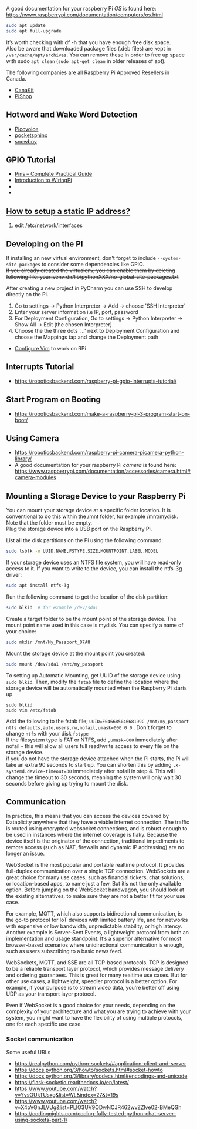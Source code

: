 A good documentation for your raspberry Pi _OS_ is found here: https://www.raspberrypi.com/documentation/computers/os.html <br />

```bash
sudo apt update
sudo apt full-upgrade
```
It’s worth checking with df -h that you have enough free disk space.<br />
Also be aware that downloaded package files (.deb files) are kept in `/var/cache/apt/archives`. You can remove these in order to free up space 
with sudo `apt clean` (`sudo apt-get clean` in older releases of apt). 

The following companies are all Raspberry Pi Approved Resellers in Canada.
* [CanaKit](https://www.canakit.com/)
* [PiShop](https://www.pishop.ca/)

## Hotword and Wake Word Detection
* [Picovoice](https://github.com/Picovoice/porcupine)
* [pocketsphinx](https://github.com/cmusphinx/pocketsphinx)
* [snowboy](https://github.com/seasalt-ai/snowboy)

## GPIO Tutorial
* [Pins – Complete Practical Guide](https://roboticsbackend.com/raspberry-pi-3-pins/)
* [Introduction to WiringPi](https://roboticsbackend.com/introduction-to-wiringpi-for-raspberry-pi/)
* []()
* []()


## [How to setup a static IP address?](https://thepihut.com/blogs/raspberry-pi-tutorials/16683276-how-to-setup-a-static-ip-address-on-your-raspberry-pi)
1. edit /etc/network/interfaces

## Developing on the PI
If installing an new virtual environment, don't forget to include `--system-site-packages` to consider some dependencies like GPIO.<br />
<s>If you already created the virtualenv, you can enable them by deleting following file:
your_venv_dir/lib/pythonXXX/no-global-site-packages.txt</s><pr />

After creating a new project in PyCharm you can use SSH to develop directly on the Pi.
1. Go to settings -> Python Interpreter -> Add -> choose 'SSH Interpreter'
2. Enter your server information i.e IP, port, password 
3. For Deployment Configuration, Go to settings -> Python Interpreter -> Show All -> Edit (the chosen Interpreter)
4. Choose the the three dots '...' next to Deployment Configuration and choose the Mappings tap and change the Deployment path


* [Configure Vim](https://roboticsbackend.com/install-use-vim-raspberry-pi/) to work on RPi


## Interrupts Tutorial
* https://roboticsbackend.com/raspberry-pi-gpio-interrupts-tutorial/

## Start Program on Booting
* https://roboticsbackend.com/make-a-raspberry-pi-3-program-start-on-boot/

## Using Camera
* https://roboticsbackend.com/raspberry-pi-camera-picamera-python-library/
* A good documentation for your raspberry Pi _camera_ is found here: https://www.raspberrypi.com/documentation/accessories/camera.html#camera-modules

## Mounting a Storage Device to your Raspberry Pi
You can mount your storage device at a specific folder location. It is conventional to do this within the /mnt folder, for example /mnt/mydisk. Note that the folder must be empty.<br>
Plug the storage device into a USB port on the Raspberry Pi.<br>

List all the disk partitions on the Pi using the following command:
```bash
sudo lsblk -o UUID,NAME,FSTYPE,SIZE,MOUNTPOINT,LABEL,MODEL
```
If your storage device uses an NTFS file system, you will have read-only access to it. If you want to write to the device, you can install the ntfs-3g driver:
```bash
sudo apt install ntfs-3g
```
Run the following command to get the location of the disk partition:
```bash
sudo blkid  # for example /dev/sda1
```
Create a target folder to be the mount point of the storage device. The mount point name used in this case is mydisk. You can specify a name of your choice:
```bash
sudo mkdir /mnt/My_Passport_07A8
```
Mount the storage device at the mount point you created:
```bash
sudo mount /dev/sda1 /mnt/my_passport
```

To setting up Automatic Mounting, get UUID of the storage device using `sudo blkid`. Then, modify the `fstab` file to define the location where the storage device will be automatically mounted when the Raspberry Pi starts up.
```
sudo blkid
sudo vim /etc/fstab
```
Add the following to the fstab file; `UUID=F04668504668199C /mnt/my_passport ntfs defaults,auto,users,rw,nofail,umask=000 0 0` . Don't forget to change `ntfs` with your disk `fstype`  <br />
If the filesystem type is FAT or NTFS, add `,umask=000` immediately after nofail - this will allow all users full read/write access to every file on the storage device.<br />
if you do not have the storage device attached when the Pi starts, the Pi will take an extra 90 seconds to start up. You can shorten this by adding `,x-systemd.device-timeout=30` immediately after nofail in step 4. This will change the timeout to 30 seconds, meaning the system will only wait 30 seconds before giving up trying to mount the disk. 

## Communication
In practice, this means that you can access the devices covered by Dataplicity anywhere that they have a viable internet connection. The traffic is routed using encrypted websocket connections, and is robust enough to be used in instances where the internet coverage is flaky. Because the device itself is the originator of the connection, traditional impediments to remote access (such as NAT, firewalls and dynamic IP addressing) are no longer an issue.<br />

WebSocket is the most popular and portable realtime protocol. It provides full-duplex communication over a single TCP connection. WebSockets are a great choice for many use cases, such as financial tickers, chat solutions, or location-based apps, to name just a few. But it’s not the only available option. Before jumping on the WebSocket bandwagon, you should look at the existing alternatives, to make sure they are not a better fit for your use case.<br />

For example, MQTT, which also supports bidirectional communication, is the go-to protocol for IoT devices with limited battery life, and for networks with expensive or low bandwidth, unpredictable stability, or high latency. Another example is Server-Sent Events, a lightweight protocol from both an implementation and usage standpoint. It’s a superior alternative for most browser-based scenarios where unidirectional communication is enough, such as users subscribing to a basic news feed. <br />

WebSockets, MQTT, and SSE are all TCP-based protocols. TCP is designed to be a reliable transport layer protocol, which provides message delivery and ordering guarantees. This is great for many realtime use cases. But for other use cases, a lightweight, speedier protocol is a better option. For example, if your purpose is to stream video data, you’re better off using UDP as your transport layer protocol.<br />

Even if WebSocket is a good choice for your needs, depending on the complexity of your architecture and what you are trying to achieve with your system, you might want to have the flexibility of using multiple protocols, one for each specific use case. <br />

### Socket communication
Some useful URLs
* https://realpython.com/python-sockets/#application-client-and-server
* https://docs.python.org/3/howto/sockets.html#socket-howto
* https://docs.python.org/3/library/codecs.html#encodings-and-unicode
* https://flask-socketio.readthedocs.io/en/latest/
* https://www.youtube.com/watch?v=YvsOUkTUsxg&list=WL&index=27&t=19s
* https://www.youtube.com/watch?v=X4oVGnJLVUg&list=PLIO3UV9ODwNCJR462wvZZlve02-BMeQGh
* https://codingnights.com/coding-fully-tested-python-chat-server-using-sockets-part-1/

